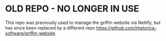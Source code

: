 # OLD REPO - NO LONGER IN USE

This repo was previously used to manage the griffin website via Netlify, but has since been replaced by a different repo <https://github.com/rhetorica-software/griffin-website>.
